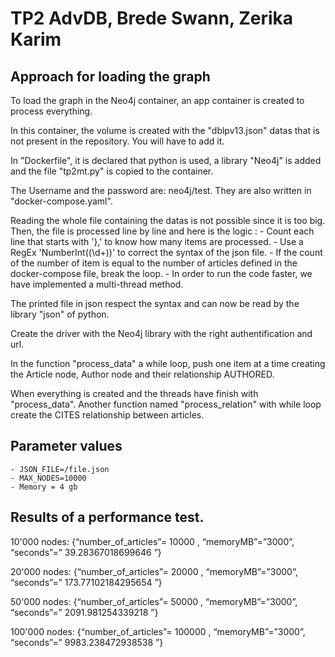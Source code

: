# TP2 AdvDB, Brede Swann, Zerika Karim
##  Approach for loading the graph

To load the graph in the Neo4j container, an app container is created to process everything.

In this container, the volume is created with the "dblpv13.json" datas that is not present in the repository. You will have to add it.

In "Dockerfile", it is declared that python is used, a library "Neo4j" is added and the file "tp2mt.py" is copied to the container.

The Username and the password are: neo4j/test. They are also written in "docker-compose.yaml".

Reading the whole file containing the datas is not possible since it is too big. Then, the file is processed line by line and here is the logic :
    - Count each line that starts with '},' to know how many items are processed.
    - Use a RegEx 'NumberInt\((\d+)\)' to correct the syntax of the json file.
    - If the count of the number of item is equal to the number of articles defined in the docker-compose file, break the loop.
    - In order to run the code faster, we have implemented a multi-thread method.

The printed file in json respect the syntax and can now be read by the library "json" of python.

Create the driver with the Neo4j library with the right authentification and url.

In the function "process_data" a while loop, push one item at a time creating the Article node, Author node and their relationship AUTHORED.

When everything is created and the threads have finish with "process_data". Another function named "process_relation" with while loop create the CITES relationship between articles.


## Parameter values

    - JSON_FILE=/file.json
    - MAX_NODES=10000
    - Memory = 4 gb


## Results of a performance test.

10'000 nodes:
{“number_of_articles”= 10000 , “memoryMB”=”3000”, “seconds”=” 39.28367018699646 ”}

20'000 nodes:
{“number_of_articles”= 20000 , “memoryMB”=”3000”, “seconds”=” 173.77102184295654 ”}

50'000 nodes:
{“number_of_articles”= 50000 , “memoryMB”=”3000”, “seconds”=” 2091.981254339218 ”}

100'000 nodes:
{“number_of_articles”= 100000 , “memoryMB”=”3000”, “seconds”=” 9983.238472938538 ”}



